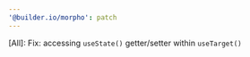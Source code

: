 ```yaml
---
'@builder.io/morpho': patch
---
```


[All]: Fix: accessing `useState()` getter/setter within `useTarget()`
